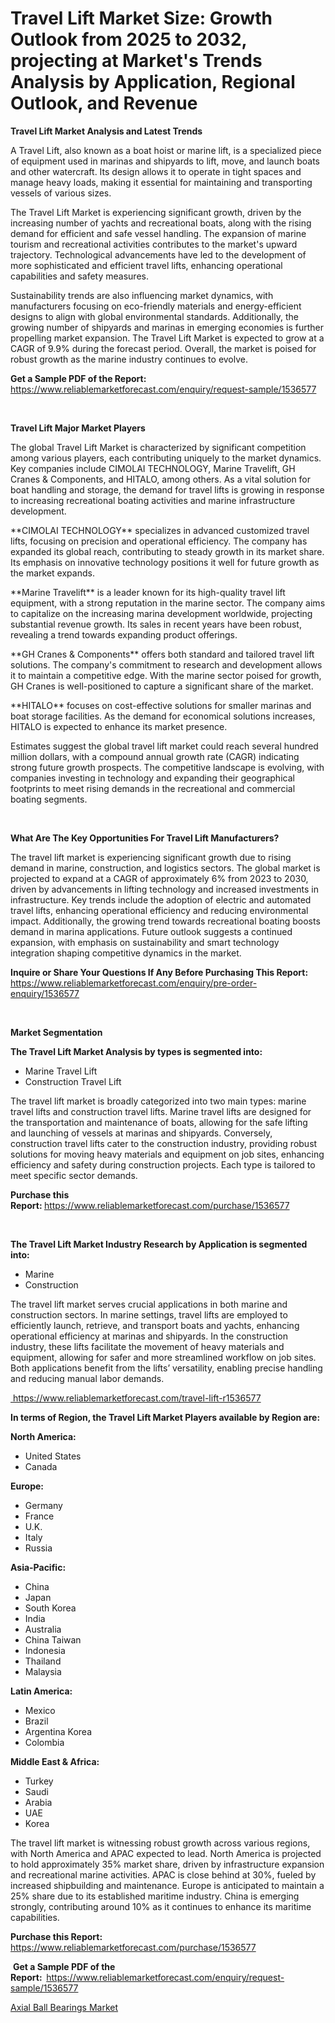 <p><h1>Travel Lift Market Size: Growth Outlook from 2025 to 2032, projecting at Market's Trends Analysis by Application, Regional Outlook, and Revenue</h1></p><p><strong>Travel Lift Market Analysis and Latest Trends</strong></p>
<p><p>A Travel Lift, also known as a boat hoist or marine lift, is a specialized piece of equipment used in marinas and shipyards to lift, move, and launch boats and other watercraft. Its design allows it to operate in tight spaces and manage heavy loads, making it essential for maintaining and transporting vessels of various sizes.</p><p>The Travel Lift Market is experiencing significant growth, driven by the increasing number of yachts and recreational boats, along with the rising demand for efficient and safe vessel handling. The expansion of marine tourism and recreational activities contributes to the market's upward trajectory. Technological advancements have led to the development of more sophisticated and efficient travel lifts, enhancing operational capabilities and safety measures. </p><p>Sustainability trends are also influencing market dynamics, with manufacturers focusing on eco-friendly materials and energy-efficient designs to align with global environmental standards. Additionally, the growing number of shipyards and marinas in emerging economies is further propelling market expansion. The Travel Lift Market is expected to grow at a CAGR of 9.9% during the forecast period. Overall, the market is poised for robust growth as the marine industry continues to evolve.</p></p>
<p><strong>Get a Sample PDF of the Report:&nbsp;</strong> <a href="https://www.reliablemarketforecast.com/enquiry/request-sample/1536577?utm_campaign=2746&utm_medium=2&utm_source=Github&utm_content=ia&utm_term=22022025&utm_id=travel-lift">https://www.reliablemarketforecast.com/enquiry/request-sample/1536577</a></p>
<p>&nbsp;</p>
<p><strong>Travel Lift Major Market Players</strong></p>
<p><p>The global Travel Lift Market is characterized by significant competition among various players, each contributing uniquely to the market dynamics. Key companies include CIMOLAI TECHNOLOGY, Marine Travelift, GH Cranes & Components, and HITALO, among others. As a vital solution for boat handling and storage, the demand for travel lifts is growing in response to increasing recreational boating activities and marine infrastructure development.</p><p>**CIMOLAI TECHNOLOGY** specializes in advanced customized travel lifts, focusing on precision and operational efficiency. The company has expanded its global reach, contributing to steady growth in its market share. Its emphasis on innovative technology positions it well for future growth as the market expands.</p><p>**Marine Travelift** is a leader known for its high-quality travel lift equipment, with a strong reputation in the marine sector. The company aims to capitalize on the increasing marina development worldwide, projecting substantial revenue growth. Its sales in recent years have been robust, revealing a trend towards expanding product offerings.</p><p>**GH Cranes & Components** offers both standard and tailored travel lift solutions. The company's commitment to research and development allows it to maintain a competitive edge. With the marine sector poised for growth, GH Cranes is well-positioned to capture a significant share of the market.</p><p>**HITALO** focuses on cost-effective solutions for smaller marinas and boat storage facilities. As the demand for economical solutions increases, HITALO is expected to enhance its market presence. </p><p>Estimates suggest the global travel lift market could reach several hundred million dollars, with a compound annual growth rate (CAGR) indicating strong future growth prospects. The competitive landscape is evolving, with companies investing in technology and expanding their geographical footprints to meet rising demands in the recreational and commercial boating segments.</p></p>
<p>&nbsp;</p>
<p><strong>What Are The Key Opportunities For Travel Lift Manufacturers?</strong></p>
<p><p>The travel lift market is experiencing significant growth due to rising demand in marine, construction, and logistics sectors. The global market is projected to expand at a CAGR of approximately 6% from 2023 to 2030, driven by advancements in lifting technology and increased investments in infrastructure. Key trends include the adoption of electric and automated travel lifts, enhancing operational efficiency and reducing environmental impact. Additionally, the growing trend towards recreational boating boosts demand in marina applications. Future outlook suggests a continued expansion, with emphasis on sustainability and smart technology integration shaping competitive dynamics in the market.</p></p>
<p><strong>Inquire or Share Your Questions If Any Before Purchasing This Report:</strong> <a href="https://www.reliablemarketforecast.com/enquiry/pre-order-enquiry/1536577?utm_campaign=2746&utm_medium=2&utm_source=Github&utm_content=ia&utm_term=22022025&utm_id=travel-lift">https://www.reliablemarketforecast.com/enquiry/pre-order-enquiry/1536577</a></p>
<p>&nbsp;</p>
<p><strong>Market Segmentation</strong></p>
<p><strong>The Travel Lift Market Analysis by types is segmented into:</strong></p>
<p><ul><li>Marine Travel Lift</li><li>Construction Travel Lift</li></ul></p>
<p><p>The travel lift market is broadly categorized into two main types: marine travel lifts and construction travel lifts. Marine travel lifts are designed for the transportation and maintenance of boats, allowing for the safe lifting and launching of vessels at marinas and shipyards. Conversely, construction travel lifts cater to the construction industry, providing robust solutions for moving heavy materials and equipment on job sites, enhancing efficiency and safety during construction projects. Each type is tailored to meet specific sector demands.</p></p>
<p><strong>Purchase this Report:&nbsp;</strong><a href="https://www.reliablemarketforecast.com/purchase/1536577?utm_campaign=2746&utm_medium=2&utm_source=Github&utm_content=ia&utm_term=22022025&utm_id=travel-lift">https://www.reliablemarketforecast.com/purchase/1536577</a></p>
<p>&nbsp;</p>
<p><strong>The Travel Lift Market Industry Research by Application is segmented into:</strong></p>
<p><ul><li>Marine</li><li>Construction</li></ul></p>
<p><p>The travel lift market serves crucial applications in both marine and construction sectors. In marine settings, travel lifts are employed to efficiently launch, retrieve, and transport boats and yachts, enhancing operational efficiency at marinas and shipyards. In the construction industry, these lifts facilitate the movement of heavy materials and equipment, allowing for safer and more streamlined workflow on job sites. Both applications benefit from the lifts’ versatility, enabling precise handling and reducing manual labor demands.</p></p>
<p><a href="https://www.reliablemarketforecast.com/travel-lift-r1536577?utm_campaign=2746&utm_medium=2&utm_source=Github&utm_content=ia&utm_term=22022025&utm_id=travel-lift">&nbsp;https://www.reliablemarketforecast.com/travel-lift-r1536577</a></p>
<p><strong>In terms of Region, the Travel Lift Market Players available by Region are:</strong></p>
<p>
    <p> <strong> North America: </strong>
        <ul>
            <li>United States</li>
            <li>Canada</li>
        </ul>
        </p> 
    <p> <strong> Europe: </strong>
        <ul>
            <li>Germany</li>
            <li>France</li>
            <li>U.K.</li>
            <li>Italy</li>
            <li>Russia</li>
        </ul>
        </p> 
    <p> <strong> Asia-Pacific: </strong>
        <ul>
            <li>China</li>
            <li>Japan</li>
            <li>South Korea</li>
            <li>India</li>
            <li>Australia</li>
            <li>China Taiwan</li>
            <li>Indonesia</li>
            <li>Thailand</li>
            <li>Malaysia</li>
        </ul>
        </p> 
    <p> <strong> Latin America: </strong>
        <ul>
            <li>Mexico</li>
            <li>Brazil</li>
            <li>Argentina Korea</li>
            <li>Colombia</li>
        </ul>
        </p> 
    <p> <strong> Middle East & Africa: </strong>
        <ul>
            <li>Turkey</li>
            <li>Saudi</li>
            <li>Arabia</li>
            <li>UAE</li>
            <li>Korea</li>
        </ul>
    </p>
    </p>
<p><p>The travel lift market is witnessing robust growth across various regions, with North America and APAC expected to lead. North America is projected to hold approximately 35% market share, driven by infrastructure expansion and recreational marine activities. APAC is close behind at 30%, fueled by increased shipbuilding and maintenance. Europe is anticipated to maintain a 25% share due to its established maritime industry. China is emerging strongly, contributing around 10% as it continues to enhance its maritime capabilities.</p></p>
<p><strong>Purchase this Report: </strong><a href="https://www.reliablemarketforecast.com/purchase/1536577?utm_campaign=2746&utm_medium=2&utm_source=Github&utm_content=ia&utm_term=22022025&utm_id=travel-lift">https://www.reliablemarketforecast.com/purchase/1536577</a></p>
<p>&nbsp;<strong>Get a Sample PDF of the Report:&nbsp;&nbsp;</strong><a href="https://www.reliablemarketforecast.com/enquiry/request-sample/1536577?utm_campaign=2746&utm_medium=2&utm_source=Github&utm_content=ia&utm_term=22022025&utm_id=travel-lift">https://www.reliablemarketforecast.com/enquiry/request-sample/1536577</a></p>
<p><strong></strong></p>
<p><p><a href="https://github.com/buqjavesora/Market-Research-Report-List-1/blob/main/axial-ball-bearings-market.md?utm_campaign=2746&utm_medium=2&utm_source=Github&utm_content=ia&utm_term=22022025&utm_id=travel-lift">Axial Ball Bearings Market</a></p></p>